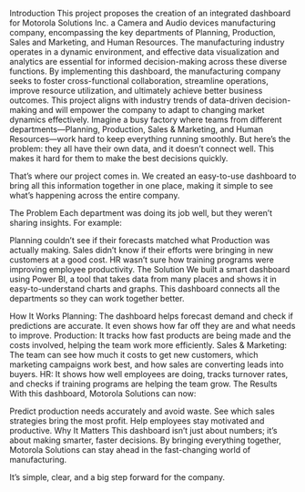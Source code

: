 Introduction
This project proposes the creation of an integrated dashboard for Motorola Solutions Inc. a Camera and Audio devices manufacturing company, encompassing the key departments of Planning, Production, Sales and Marketing, and Human Resources. The manufacturing industry operates in a dynamic environment, and effective data visualization and analytics are essential for informed decision-making across these diverse functions. By implementing this dashboard, the manufacturing company seeks to foster cross-functional collaboration, streamline operations, improve resource utilization, and ultimately achieve better business outcomes. This project aligns with industry trends of data-driven decision-making and will empower the company to adapt to changing market dynamics effectively.
Imagine a busy factory where teams from different departments—Planning, Production, Sales & Marketing, and Human Resources—work hard to keep everything running smoothly. But here’s the problem: they all have their own data, and it doesn’t connect well. This makes it hard for them to make the best decisions quickly.

That’s where our project comes in. We created an easy-to-use dashboard to bring all this information together in one place, making it simple to see what’s happening across the entire company.

The Problem
Each department was doing its job well, but they weren’t sharing insights. For example:

Planning couldn’t see if their forecasts matched what Production was actually making.
Sales didn’t know if their efforts were bringing in new customers at a good cost.
HR wasn’t sure how training programs were improving employee productivity.
The Solution
We built a smart dashboard using Power BI, a tool that takes data from many places and shows it in easy-to-understand charts and graphs. This dashboard connects all the departments so they can work together better.

How It Works
Planning: The dashboard helps forecast demand and check if predictions are accurate. It even shows how far off they are and what needs to improve.
Production: It tracks how fast products are being made and the costs involved, helping the team work more efficiently.
Sales & Marketing: The team can see how much it costs to get new customers, which marketing campaigns work best, and how sales are converting leads into buyers.
HR: It shows how well employees are doing, tracks turnover rates, and checks if training programs are helping the team grow.
The Results
With this dashboard, Motorola Solutions can now:

Predict production needs accurately and avoid waste.
See which sales strategies bring the most profit.
Help employees stay motivated and productive.
Why It Matters
This dashboard isn’t just about numbers; it’s about making smarter, faster decisions. By bringing everything together, Motorola Solutions can stay ahead in the fast-changing world of manufacturing.

It’s simple, clear, and a big step forward for the company.

